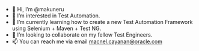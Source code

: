 - 👋 Hi, I’m @makuneru
- 👀 I’m interested in Test Automation.
- 🌱 I’m currently learning how to create a new Test Automation Framework using Selenium + Maven + Test NG.
- 💞️ I’m looking to collaborate on my fellow Test Engineers.
- 📫 You can reach me via email macnel.cayanan@oracle.com

<!---
makuneru/makuneru is a ✨ special ✨ repository because its `README.md` (this file) appears on your GitHub profile.
You can click the Preview link to take a look at your changes.
--->
